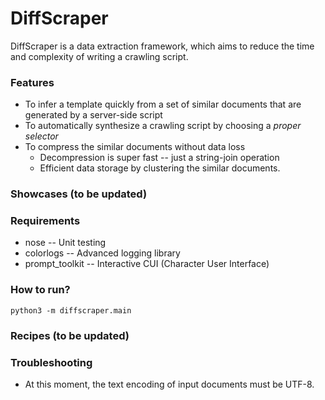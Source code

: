 # DiffScraper
DiffScraper is a data extraction framework, which aims to reduce the time and complexity of writing a crawling script.

### Features
  * To infer a template quickly from a set of similar documents that are generated by a server-side script
  * To automatically synthesize a crawling script by choosing a *proper selector*
  * To compress the similar documents without data loss
    * Decompression is super fast -- just a string-join operation
    * Efficient data storage by clustering the similar documents.

### Showcases (to be updated)

### Requirements
  * nose -- Unit testing
  * colorlogs -- Advanced logging library
  * prompt_toolkit -- Interactive CUI (Character User Interface)

### How to run?
```
python3 -m diffscraper.main
```
### Recipes (to be updated)

### Troubleshooting

  * At this moment, the text encoding of input documents must be UTF-8.
